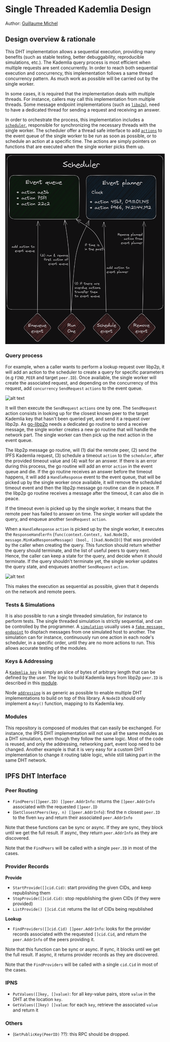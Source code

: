 # Single Threaded Kademlia Design

Author: [Guillaume Michel](https://github.com/guillaumemichel)

## Design overview & rationale

This DHT implementation allows a sequential execution, providing many benefits (such as stable testing, better debuggability, reproducible simulations, etc.). The Kademlia query process is most efficient when multiple requests are sent concurrently. In order to reach both sequential execution and concurrency, this implementation follows a same thread concurrency pattern. As much work as possible will be carried out by the single worker.

In some cases, it is required that the implementation deals with multiple threads. For instance, callers may call this implementation from multiple threads. Some message endpoint implementations (such as [`libp2p`](../network/endpoint/libp2pendpoint/)), need to have a dedicated thread for sending a request and receiving an answer.

In order to orchestrate the process, this implementation includes a [`scheduler`](../events/scheduler/), responsible for synchronizing the necessary threads with the single worker. The scheduler offer a thread safe interface to add [`actions`](../events/action/) to the event queue of the single worker to be run as soon as possible, or to schedule an action at a specific time. The actions are simply pointers on functions that are executed when the single worker picks them up.

![alt text](./excalidraw/scheduler.png)

### Query process

For example, when a caller wants to perform a lookup request over libp2p, it will add an action to the scheduler to create a query for specific parameters (e.g `FIND_PEER` and target `peer.ID`). Once available, the single worker will create the associated request, and depending on the concurrency of this request, add `concurrency` `SendRequest` `actions` to the event queue.

![alt text](./excalidraw/query-setup.png)

It will then execute the `SendRequest` `actions` one by one. The `SendRequest` action consists in looking up for the closest known peer to the target Kademlia key that hasn't been queried yet, and send it a request over libp2p. As [go-libp2p](https://github.com/libp2p/go-libp2p) needs a dedicated go routine to send a receive message, the single worker creates a new go routine that will handle the network part. The single worker can then pick up the next action in the event queue.

The libp2p message go routine, will (1) dial the remote peer, (2) send the IPFS Kademlia request, (3) schedule a timeout `action` to the `scheduler`, after the provided timeout value and (4) wait for an answer. If there is an error during this process, the go routine will add an error `action` in the event queue and die. If the go routine receives an answer before the timeout happens, it will add a `HandleResponse` event to the event queue, that will be picked up by the single worker once available, it will remove the scheduled timeout event and then the libp2p message go routine can die in peace. If the libp2p go routine receives a message after the timeout, it can also die in peace.

If the timeout even is picked up by the single worker, it means that the remote peer has failed to answer on time. The single worker will update the query, and enqueue another `SendRequest` `action`.

When a `HandleResponse` `action` is picked up by the single worker, it executes the `ResponseHandlerFn` (`func(context.Context, kad.NodeID, message.MinKadResponseMessage) (bool, []kad.NodeID)`) that was provided by the caller when creating the query. This function should return whether the query should terminate, and the list of useful peers to query next. Hence, the caller can keep a state for the query, and decide when it should terminate. If the query shouldn't terminate yet, the single worker updates the query state, and enqueues another `SendRequest` `action`.

![alt text](./excalidraw/query-run.png)

This makes the execution as sequential as possible, given that it depends on the network and remote peers.

### Tests & Simulations

It is also possible to run a single threaded simulation, for instance to perform tests. The single threaded simulation is strictly sequential, and can be controlled by the programmer. A [`simulation`](../events/simulator/) usually uses a [`fake message endpoint`](../network/endpoint/fakeendpoint/) to disptach messages from one simulated host to another. The simulation can for instance, continuously run one action in each node's scheduler, in a specific order, until they are no more actions to run. This allows accurate testing of the modules.

### Keys & Addressing

A [`Kademlia key`](../key/) is simply an slice of bytes of arbitrary length that can be defined by the user. The logic to build Kademlia keys from libp2p `peer.ID` is described in this [module](../key/sha256key256/).

Node [`addressing`](../network/address/) is as generic as possible to enable multiple DHT implementations to build on top of this library. A `NodeID` should only implement a `Key()` function, mapping to its Kademlia key. 

### Modules

This repository is composed of modules that can easily be exchanged. For instance, the IPFS DHT implementation will not use all the same modules as a DHT simulation, even though they follow the same logic. Most of the code is reused, and only the addressing, networking part, event loop need to be changed. Another example is that it is very easy for a custom DHT implementation to change it routing table logic, while still taking part in the same DHT network.

## IPFS DHT Interface

### Peer Routing

- `FindPeers([]peer.ID) []peer.AddrInfo`: returns the `[]peer.AddrInfo` associated with the requested `[]peer.ID`
- (`GetClosestPeers(key, n) []peer.AddrInfo`): find the n closest `peer.ID` to the fiven `key` and return their associated `peer.AddrInfo`

Note that these functions can be sync or async. If they are sync, they block until we get the full result. If async, they return `peer.AddrInfo` as they are discovered.

Note that the `FindPeers` will be called with a single `peer.ID` in most of the cases.

### Provider Records

**Provide**
- `StartProvide([]cid.Cid)`: start providing the given CIDs, and keep republishing them
- `StopProvide([]cid.Cid)`: stop republishing the given CIDs (if they were provided)
- `ListProvide() []cid.Cid`: returns the list of CIDs being republished

**Lookup**

- `FindProviders([]cid.Cid) []peer.AddrInfo`: looks for the provider records associated with the requested `[]cid.Cid`, and return the `peer.AddrInfo` of the peers providing it.

Note that this function can be sync or async. If sync, it blocks until we get the full result. If async, it returns provider records as they are discovered.

Note that the `FindProviders` will be called with a single `cid.Cid` in most of the cases.


### IPNS

- `PutValues([]key, []value)`: for all key-value pairs, store `value` in the DHT at the location `key`.
- `GetValues([]key) []value`: for each `key`, retrieve the associated `value` and return it

### Others

- (`GetPublicKey(PeerID)` ??): this RPC should be dropped.

